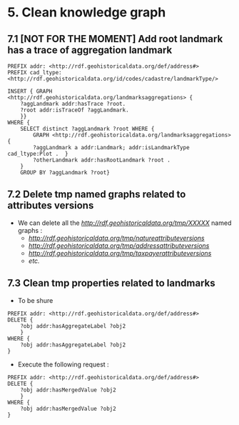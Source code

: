 # 5. Clean knowledge graph
## 7.1 [NOT FOR THE MOMENT] Add root landmark has a trace of aggregation landmark
```
PREFIX addr: <http://rdf.geohistoricaldata.org/def/address#>
PREFIX cad_ltype: <http://rdf.geohistoricaldata.org/id/codes/cadastre/landmarkType/>

INSERT { GRAPH <http://rdf.geohistoricaldata.org/landmarksaggregations> {
    ?aggLandmark addr:hasTrace ?root.
    ?root addr:isTraceOf ?aggLandmark.
    }}
WHERE {
    SELECT distinct ?aggLandmark ?root WHERE {
        GRAPH <http://rdf.geohistoricaldata.org/landmarksaggregations>{
        ?aggLandmark a addr:Landmark; addr:isLandmarkType cad_ltype:Plot .  }
        ?otherLandmark addr:hasRootLandmark ?root . 
    }
    GROUP BY ?aggLandmark ?root}
```

## 7.2 Delete tmp named graphs related to attributes versions
* We can delete all the *http://rdf.geohistoricaldata.org/tmp/XXXXX* named graphs :
    * *http://rdf.geohistoricaldata.org/tmp/natureattributeversions*
    * *http://rdf.geohistoricaldata.org/tmp/addressattributeversions*
    * *http://rdf.geohistoricaldata.org/tmp/taxpayerattributeversions*
    * *etc.*

## 7.3 Clean tmp properties related to landmarks
* To be shure
```sparql
PREFIX addr: <http://rdf.geohistoricaldata.org/def/address#>
DELETE {
    ?obj addr:hasAggregateLabel ?obj2
    }
WHERE {
    ?obj addr:hasAggregateLabel ?obj2
}
```
* Execute the following request : 
```sparql
PREFIX addr: <http://rdf.geohistoricaldata.org/def/address#>
DELETE {
    ?obj addr:hasMergedValue ?obj2
    }
WHERE {
    ?obj addr:hasMergedValue ?obj2
}
```
